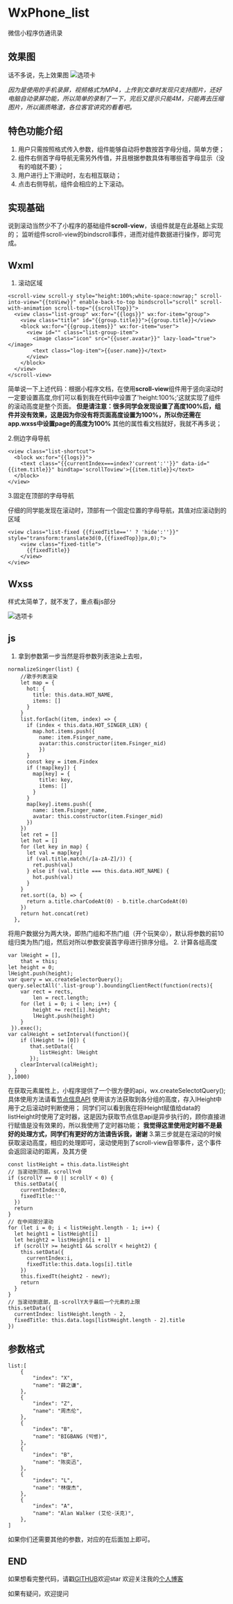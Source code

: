 # WxPhone_list
微信小程序仿通讯录
## 效果图 ##
话不多说，先上效果图
![选项卡](https://segmentfault.com/img/bVbgILj?w=323&h=599)


*因为是使用的手机录屏，视频格式为MP4，上传到文章时发现只支持图片，还好电脑自动录屏功能，所以简单的录制了一下，完后又提示只能4M，只能再去压缩图片，所以画质略渣，各位客官讲究的看看吧。*
## 特色功能介绍 ##

 1. 用户只需按照格式传入参数，组件能够自动将参数按首字母分组，简单方便；
 2. 组件右侧首字母导航无需另外传值，并且根据参数具体有哪些首字母显示（没有的咱就不要）；
 3. 用户进行上下滑动时，左右相互联动；
 4. 点击右侧导航，组件会相应的上下滚动。

## 实现基础 ##
说到滚动当然少不了小程序的基础组件**scroll-view**，该组件就是在此基础上实现的；
监听组件scroll-view的bindscroll事件，进而对组件数据进行操作，即可完成。

## Wxml ##

 1. 滚动区域

```
<scroll-view scroll-y style="height:100%;white-space:nowrap;" scroll-into-view="{{toView}}" enable-back-to-top bindscroll="scroll" scroll-with-animation scroll-top="{{scrollTop}}">
  <view class="list-group" wx:for="{{logs}}" wx:for-item="group">
    <view class="title" id="{{group.title}}">{{group.title}}</view>
    <block wx:for="{{group.items}}" wx:for-item="user">
      <view id="" class="list-group-item">
        <image class="icon" src="{{user.avatar}}" lazy-load="true"></image>
        <text class="log-item">{{user.name}}</text>
      </view>
    </block>
  </view>
</scroll-view>
```
简单说一下上述代码：根据小程序文档，在使用**scroll-view**组件用于竖向滚动时一定要设置高度,你们可以看到我在代码中设置了'height:100%;'这就实现了组件的滚动高度是整个页面。
**但是请注意：很多同学会发现设置了高度100%后，组件并没有效果，这是因为你没有将页面高度设置为100%，所以你还需在app.wxss中设置page的高度为100%**
其他的属性看文档就好，我就不再多说；

 2.侧边字母导航

```
<view class="list-shortcut">
  <block wx:for="{{logs}}">
    <text class="{{currentIndex===index?'current':''}}" data-id="{{item.title}}" bindtap='scrollToview'>{{item.title}}</text>
  </block>
</view>
```

 3.固定在顶部的字母导航

仔细的同学能发现在滚动时，顶部有一个固定位置的字母导航，其值对应滚动到的区域

```
<view class="list-fixed {{fixedTitle=='' ? 'hide':''}}" style="transform:translate3d(0,{{fixedTop}}px,0);">
    <view class="fixed-title">
      {{fixedTitle}}
    </view>
</view>
```

## Wxss ##
样式太简单了，就不发了，重点看js部分

![选项卡](https://segmentfault.com/img/bVbgI4a?w=240&h=240)

## js ##

 1. 拿到参数第一步当然是将参数列表渲染上去啦，
```
normalizeSinger(list) {
    //歌手列表渲染
    let map = {
      hot: {
        title: this.data.HOT_NAME,
        items: []
      }
    }
    list.forEach((item, index) => {
      if (index < this.data.HOT_SINGER_LEN) {
        map.hot.items.push({
          name: item.Fsinger_name,
          avatar:this.constructor(item.Fsinger_mid)
          })
      }
      const key = item.Findex
      if (!map[key]) {
        map[key] = {
          title: key,
          items: []
        }
      }
      map[key].items.push({
        name: item.Fsinger_name,
        avatar: this.constructor(item.Fsinger_mid)
      })
    })
    let ret = []
    let hot = []
    for (let key in map) {
      let val = map[key]
      if (val.title.match(/[a-zA-Z]/)) {
        ret.push(val)
      } else if (val.title === this.data.HOT_NAME) {
        hot.push(val)
      }
    }
    ret.sort((a, b) => {
      return a.title.charCodeAt(0) - b.title.charCodeAt(0)
    })
    return hot.concat(ret)
  },
```
将用户数据分为两大块，即热门组和不热门组（开个玩笑😝），默认将参数的前10组归类为热门组，然后对所以参数安装首字母进行排序分组。
 2. 计算各组高度
```
var lHeight = [],
    that = this;
let height = 0;
lHeight.push(height);
var query = wx.createSelectorQuery();
query.selectAll('.list-group').boundingClientRect(function(rects){
    var rect = rects,
        len = rect.length;
    for (let i = 0; i < len; i++) {
        height += rect[i].height;
        lHeight.push(height)
    }
 }).exec();
var calHeight = setInterval(function(){
    if (lHeight != [0]) {
       that.setData({
          listHeight: lHeight
       });
    clearInterval(calHeight);
  } 
},1000)
```
在获取元素属性上，小程序提供了一个很方便的api，wx.createSelectotQuery();具体使用方法请看[节点信息API][2]
使用该方法获取到各分组的高度，存入lHeight中用于之后滚动时判断使用；
同学们可以看到我在将lHeight赋值给data的listHeight时使用了定时器，这是因为获取节点信息api是异步执行的，顾你直接进行赋值是没有效果的，所以我使用了定时器功能；
**我觉得这里使用定时器不是最好的处理方式，同学们有更好的方法请告诉我，谢谢**
 3.第三步就是在滚动的时候获取滚动高度，相应的处理即可，滚动使用到了scroll-view自带事件，这个事件会返回滚动的距离，及其方便
```
const listHeight = this.data.listHeight
// 当滚动到顶部，scrollY<0
if (scrollY == 0 || scrollY < 0) {
  this.setData({
    currentIndex:0,
    fixedTitle:''
  })
  return
}
// 在中间部分滚动
for (let i = 0; i < listHeight.length - 1; i++) {
  let height1 = listHeight[i]
  let height2 = listHeight[i + 1]
  if (scrollY >= height1 && scrollY < height2) {
    this.setData({
      currentIndex:i,
      fixedTitle:this.data.logs[i].title
    })
    this.fixedTt(height2 - newY);
    return
  }
}
// 当滚动到底部，且-scrollY大于最后一个元素的上限
this.setData({
  currentIndex: listHeight.length - 2,
  fixedTitle: this.data.logs[listHeight.length - 2].title
})
```

## 参数格式 ##

```
list:[
    {
        "index": "X",
        "name": "薛之谦",
    },
    {
        "index": "Z",
        "name": "周杰伦",
    },
    {
        "index": "B",
        "name": "BIGBANG (빅뱅)",
    },
    {
        "index": "B",
        "name": "陈奕迅",
    },
    {
        "index": "L",
        "name": "林俊杰",
    },
    {
        "index": "A",
        "name": "Alan Walker (艾伦·沃克)",
    },
]
```
如果你们还需要其他的参数，对应的在后面加上即可。


## END ##

如果想看完整代码，请戳[GITHUB][3]欢迎star
欢迎关注我的[个人博客][4]

如果有疑问，欢迎提问


  [1]: /img/bVbgILj
  [2]: https://developers.weixin.qq.com/miniprogram/dev/api/wxml-nodes-info.html?search-key=createSelectorQuery
  [3]: https://github.com/HEternally/WxPhone_list
  [4]: http://heternally.ka94.com/
